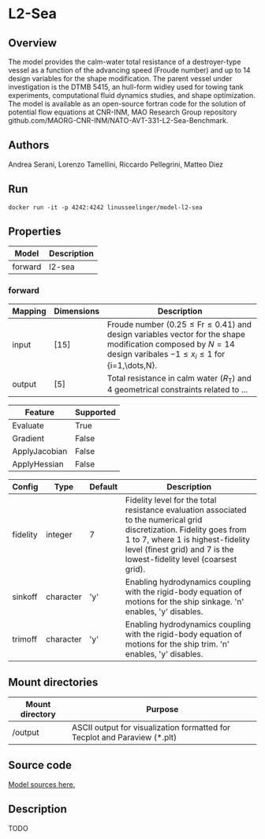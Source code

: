 # L2-Sea

## Overview
The model provides the calm-water total resistance of a destroyer-type vessel as a function of the advancing speed (Froude number) and up to 14 design variables for the shape modification. The parent vessel under investigation is the DTMB 5415, an hull-form widley used for towing tank experiments, computational fluid dynamics studies, and shape optimization. The model is available as an open-source fortran code for the solution of potential flow equations at CNR-INM, MAO Research Group repository github.com/MAORG-CNR-INM/NATO-AVT-331-L2-Sea-Benchmark.   

## Authors
Andrea Serani, Lorenzo Tamellini, Riccardo Pellegrini, Matteo Diez

## Run
```
docker run -it -p 4242:4242 linusseelinger/model-l2-sea
```

## Properties

Model | Description
---|---
forward | l2-sea

### forward
Mapping | Dimensions | Description
---|---|---
input | [15] | Froude number ($0.25\leq \mathrm{Fr}\leq 0.41$) and design variables vector for the shape modification composed by $N=14$ design varibales $-1\leq x_i \leq 1$ for {i=1,\dots,N}.
output | [5] | Total resistance in calm water ($R_\mathrm{T}$) and 4 geometrical constraints related to ... 

Feature | Supported
---|---
Evaluate | True
Gradient | False
ApplyJacobian | False
ApplyHessian | False

Config | Type | Default | Description
---|---|---|---
fidelity | integer | 7 | Fidelity level for the total resistance evaluation associated to the numerical grid discretization. Fidelity goes from 1 to 7, where 1 is highest-fidelity level (finest grid) and 7 is the lowest-fidelity level (coarsest grid).
sinkoff | character | 'y' | Enabling hydrodynamics coupling with the rigid-body equation of motions for the ship sinkage. 'n' enables, 'y' disables.
trimoff | character | 'y' | Enabling hydrodynamics coupling with the rigid-body equation of motions for the ship trim. 'n' enables, 'y' disables.

## Mount directories
Mount directory | Purpose
---|---
/output | ASCII output for visualization formatted for Tecplot and Paraview (*.plt)

## Source code

[Model sources here.](https://github.com/UM-Bridge/benchmarks/tree/main/models/l2-sea)

## Description
TODO

